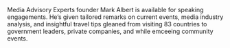 ---
---

 <p class="lg:text-xl md:text-base text-justify sm:pt-0">
    <span class="font-[Poppins] font-bold"> Media Advisory Experts</span>
     founder Mark Albert is available for speaking engagements. He’s given
    tailored remarks on current events, media industry analysis, and insightful
    travel tips gleaned from visiting 83 countries to government leaders,
    private companies, and while emceeing community events.
  </p>
